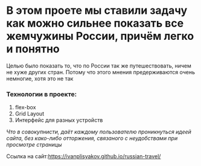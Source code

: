 #  В этом проете мы ставили задачу как можно сильнее показать все жемчужины России, причём легко и понятно

Целью было показать то, что по России так же путешествовать, ничем не хуже других стран. Потому что этого мнения предерживаются очень немногие, хотя это не так

### Технологии в проекте:
1)  flex-box 
2) Grid Layout
3) Интерфейс для разных устройств 

*Что в совокупнисти, даёт каждому пользователю проникнуться идеей сайта, без како-либо отторжения, связаного с неудобствами при просмотре страницы*

Ссылка на сайт:https://ivanplisyakov.github.io/russian-travel/
